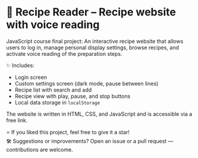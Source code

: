 # 📖 Recipe Reader – Recipe website with voice reading

JavaScript course final project: An interactive recipe website that allows users to log in, manage personal display settings, browse recipes, and activate voice reading of the preparation steps.

✨ Includes:
- Login screen
- Custom settings screen (dark mode, pause between lines)
- Recipe list with search and add
- Recipe view with play, pause, and stop buttons
- Local data storage in `localStorage`

The website is written in HTML, CSS, and JavaScript and is accessible via a free link.

⭐ If you liked this project, feel free to give it a star!  
🛠️ Suggestions or improvements? Open an issue or a pull request — contributions are welcome.

